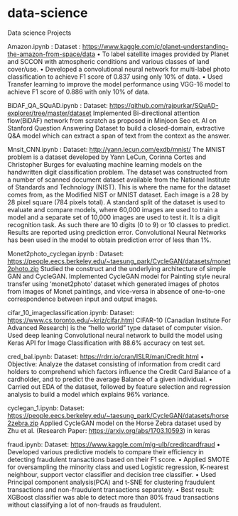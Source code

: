# data-science
Data science Projects 

Amazon.ipynb :  Dataset : https://www.kaggle.com/c/planet-understanding-the-amazon-from-space/data
• To label satellite images provided by Planet and SCCON with atmospheric conditions and various classes of land cover/use. 
• Developed a convolutional neural network for multi-label photo classification to achieve F1 score of 0.837 using only 10% of data.
• Used Transfer learning to improve the model performance using VGG-16 model to achieve F1 score of 0.886 with only 10% of data.

BiDAF_QA_SQuAD.ipynb : Dataset: https://github.com/rajpurkar/SQuAD-explorer/tree/master/dataset
Implemented Bi-directional attention flow(BiDAF) network from scratch as proposed in Minjoon Seo et. Al on Stanford Question Answering Dataset to build a closed-domain, extractive Q&A model which can extract a span of text from the context as the answer.

Mnsit_CNN.ipynb : Dataset: http://yann.lecun.com/exdb/mnist/
The MNIST problem is a dataset developed by Yann LeCun, Corinna Cortes and Christopher Burges for evaluating machine learning models on the handwritten digit classification problem. The dataset was constructed from a number of scanned document dataset available from the National Institute of Standards and Technology (NIST). This is where the name for the dataset comes from, as the Modified NIST or MNIST dataset. Each image is a 28 by 28 pixel square (784 pixels total). A standard split of the dataset is used to evaluate and compare models, where 60,000 images are used to train a model and a separate set of 10,000 images are used to test it.
It is a digit recognition task. As such there are 10 digits (0 to 9) or 10 classes to predict. Results are reported using prediction error. Convolutional Neural Networks has been used in the model to obtain prediction error of less than 1%.

Monet2photo_cyclegan.ipynb : Dataset: https://people.eecs.berkeley.edu/~taesung_park/CycleGAN/datasets/monet2photo.zip
Studied the construct and the underlying architecture of simple GAN and CycleGAN. Implemented CycleGAN model for Painting style neural transfer using ‘monet2photo’ dataset which generated images of photos from images of Monet paintings, and vice-versa in absence of one-to-one correspondence between input and output images. 

cifar_10_imageclassification.ipynb: Dataset: https://www.cs.toronto.edu/~kriz/cifar.html
CIFAR-10 (Canadian Institute For Advanced Research) is the “hello world” type dataset of computer vision. Used deep leaning Convolutional neural network to build the model using Keras API for Image Classification with 88.6% accuracy on test set.

cred_bal.ipynb: Dataset: https://rdrr.io/cran/ISLR/man/Credit.html
•	Objective: Analyze the dataset consisting of information from credit card holders to comprehend which factors influence the Credit Card Balance of a cardholder, and to predict the average Balance of a given individual. 
•	Carried out EDA of the dataset, followed by feature selection and regression analysis to build a model which explains 96% variance. 

cyclegan_1.ipynb:  Dataset: https://people.eecs.berkeley.edu/~taesung_park/CycleGAN/datasets/horse2zebra.zip
Applied CycleGAN model on the Horse Zebra   dataset used by Zhu et al. (Research Paper: https://arxiv.org/abs/1703.10593) in keras
 
fraud.ipynb: Dataset: https://www.kaggle.com/mlg-ulb/creditcardfraud
•	Developed various predictive models to compare their efficiency in detecting fraudulent transactions based on their F1 score.
•	Applied SMOTE for oversampling the minority class and used Logistic regression, K-nearest neighbour, support vector classifier and decision tree classifier.
•	Used Principal component analysis(PCA) and t-SNE for clustering fraudulent transactions and non-fraudulent transactions separately.
•	Best result: XGBoost classifier was able to detect more than 80% fraud transactions without classifying a lot of non-frauds as fraudulent.







